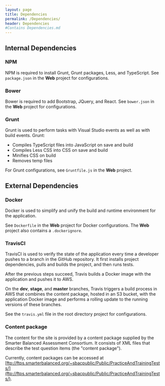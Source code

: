 ```yaml
---
layout: page
title: Dependencies
permalink: /Dependencies/
header: Dependencies
#Contains Dependencies.md
---
```



## Internal Dependencies

### NPM
NPM is required to install Grunt, Grunt packages, Less, and TypeScript. 
See `package.json` in the **Web** project for configurations.

### Bower
Bower is required to add Bootstrap, JQuery, and React.
See `bower.json` in the **Web** project for configurations.

### Grunt
Grunt is used to perform tasks with Visual Studio events as well as with build events.
Grunt:
- Compiles TypeScript files into JavaScript on save and build
- Compiles Less CSS into CSS on save and build
- Minifies CSS on build
- Removes temp files

For Grunt configurations, see `Gruntfile.js` in the **Web** project.


## External Dependencies

### Docker
Docker is used to simplify and unify the build and runtime environment for the 
application. 

See `Dockerfile` in the **Web** project for Docker configurations.
The **Web** project also contains a `.dockerignore`. 

### TravisCI
TravisCI is used to verify the state of the application every time a developer
pushes to a branch in the GitHub repository. It first installs project dependencies, 
pulls and builds the project, and then runs tests. 

After the previous steps succeed, Travis builds a Docker image with the application
and pushes it to AWS.

On the **dev**, **stage**, and **master** branches, Travis triggers a build process in AWS that
combines the content package, hosted in an S3 bucket, with the application Docker 
image and performs a rolling update to the running versions of these branches.

See the `travis.yml` file in the root directory project for configurations.

### Content package
The content for the site is provided by a content package supplied by the Smarter Balanced 
Assessment Consortium. It consists of XML files that describe the test question items 
(the "content package"). 

Currently, content packages can be accessed at 
[ftp://ftps.smarterbalanced.org/~sbacpublic/Public/PracticeAndTrainingTests/](ftp://ftps.smarterbalanced.org/~sbacpublic/Public/PracticeAndTrainingTests/).